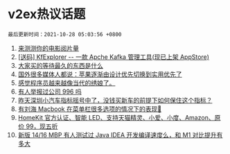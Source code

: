 # v2ex热议话题

`最后更新时间：2021-10-28 05:03:56 +0800`

1. [来测测你的电影阅片量](https://www.v2ex.com/t/810849)
1. [[送码] KfExplorer -- 一款 Apche Kafka 管理工具(现已上架 AppStore)](https://www.v2ex.com/t/810855)
1. [大家买的等待最久的东西是什么](https://www.v2ex.com/t/810844)
1. [国外很多媒体人都说：苹果逐渐由设计优先切换到实用优先了](https://www.v2ex.com/t/810842)
1. [感觉程序员越来越像当代的绣娘了。](https://www.v2ex.com/t/810841)
1. [有人举报过公司 996 吗](https://www.v2ex.com/t/810923)
1. [昨天深圳小汽车指标摇号中了，没钱买新车的前提下如何保住这个指标？](https://www.v2ex.com/t/810851)
1. [有刘海 Macbook 在菜单栏很多选项的情况下的表现🤣](https://www.v2ex.com/t/810814)
1. [HomeKit 官方认证、智能 LED、支持天猫精灵、小爱、小度、Amazon、原价 99，现五折](https://www.v2ex.com/t/811039)
1. [新版 14/16 MBP 有人测试过 Java IDEA 开发编译速度么，和 M1 对比提升有多大](https://www.v2ex.com/t/810990)

